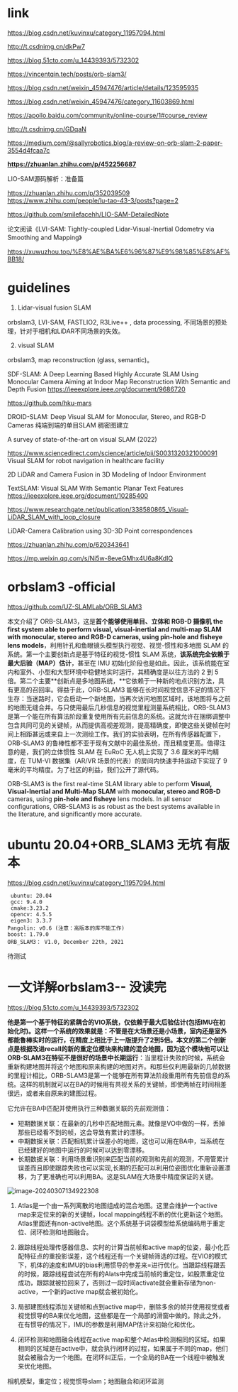 # link

https://blog.csdn.net/kuvinxu/category_11957094.html

http://t.csdnimg.cn/dkPw7



https://blog.51cto.com/u_14439393/5732302

https://vincentqin.tech/posts/orb-slam3/

https://blog.csdn.net/weixin_45947476/article/details/123595935

https://blog.csdn.net/weixin_45947476/category_11603869.html

https://apollo.baidu.com/community/online-course/1#course_review

http://t.csdnimg.cn/GDqaN

https://medium.com/@sallyrobotics.blog/a-review-on-orb-slam-2-paper-3554d4fcaa7c

**https://zhuanlan.zhihu.com/p/452256687**

LIO-SAM源码解析：准备篇

https://zhuanlan.zhihu.com/p/352039509
https://www.zhihu.com/people/lu-tao-43-3/posts?page=2

https://github.com/smilefacehh/LIO-SAM-DetailedNote

论文阅读《LVI-SAM: Tightly-coupled Lidar-Visual-Inertial Odometry via Smoothing and Mapping》

https://xuwuzhou.top/%E8%AE%BA%E6%96%87%E9%98%85%E8%AF%BB18/



# guidelines

1. Lidar-visual fusion SLAM

orbslam3, LVI-SAM, FASTLIO2, R3Live++ , data processing, 不同场景的预处理，针对于相机和LiDAR不同场景的失效。

2. visual SLAM

orbslam3, map reconstruction (glass, semantic)。

SDF-SLAM: A Deep Learning Based Highly Accurate SLAM Using Monocular Camera Aiming at Indoor Map Reconstruction With Semantic and Depth Fusion
https://ieeexplore.ieee.org/document/9686720

https://github.com/hku-mars

DROID-SLAM: Deep Visual SLAM for Monocular, Stereo, and RGB-D Cameras 纯端到端的单目SLAM 稠密图建立

A survey of state-of-the-art on visual SLAM (2022)

https://www.sciencedirect.com/science/article/pii/S0031320321000091 Visual SLAM for robot navigation in healthcare facility

2D LiDAR and Camera Fusion in 3D Modeling of Indoor Environment

TextSLAM: Visual SLAM With Semantic Planar Text Features https://ieeexplore.ieee.org/document/10285400

https://www.researchgate.net/publication/338580865_Visual-LiDAR_SLAM_with_loop_closure

LiDAR-Camera Calibration using 3D-3D Point
correspondences

https://zhuanlan.zhihu.com/p/620343641


https://mp.weixin.qq.com/s/Ni5w-8eveGMhx4U6a8KdIQ

# orbslam3 -official

https://github.com/UZ-SLAMLab/ORB_SLAM3

本文介绍了 ORB-SLAM3，这是**首个能够使用单目、立体和 RGB-D 摄像机 the first system able to perform visual, visual-inertial and multi-map SLAM with monocular, stereo and RGB-D cameras, using pin-hole and fisheye lens models**，利用针孔和鱼眼镜头模型执行视觉、视觉-惯性和多地图 SLAM 的系统。第一个主要创新点是基于特征的视觉-惯性 SLAM 系统，**该系统完全依赖于最大后验（MAP）估计**，甚至在 IMU 初始化阶段也是如此。因此，该系统能在室内和室外、小型和大型环境中稳健地实时运行，其精确度是以往方法的 2 到 5 倍。第二个主要**创新点是多地图系统，**它依赖于一种新的地点识别方法，具有更高的召回率。得益于此，ORB-SLAM3 能够在长时间视觉信息不足的情况下生存：当迷路时，它会启动一个新地图，当再次访问地图区域时，该地图将与之前的地图无缝合并。与只使用最后几秒信息的视觉里程测量系统相比，ORB-SLAM3 是第一个能在所有算法阶段重复使用所有先前信息的系统。这就允许在捆绑调整中包含共同可见的关键帧，从而提供高视差观测，提高精确度，即使这些关键帧在时间上相距甚远或来自上一次测绘工作。我们的实验表明，在所有传感器配置下，ORB-SLAM3 的鲁棒性都不亚于现有文献中的最佳系统，而且精度更高。值得注意的是，我们的立体惯性 SLAM 在 EuRoC 无人机上实现了 3.6 厘米的平均精度，在 TUM-VI 数据集（AR/VR 场景的代表）的房间内快速手持运动下实现了 9 毫米的平均精度。为了社区的利益，我们公开了源代码。

ORB-SLAM3 is the first real-time SLAM library able to perform **Visual, Visual-Inertial and Multi-Map SLAM** with **monocular, stereo and RGB-D** cameras, using **pin-hole and fisheye** lens models. In all sensor configurations, ORB-SLAM3 is as robust as the best systems available in the literature, and significantly more accurate.

# ubuntu 20.04+ORB_SLAM3 无坑 有版本

https://blog.csdn.net/kuvinxu/category_11957094.html

```
 ubuntu: 20.04
 gcc: 9.4.0
 cmake:3.23.2
 opencv: 4.5.5
 eigen3: 3.3.7
Pangolin: v0.6 (注意：高版本的库不能工作)
boost: 1.79.0
ORB_SLAM3： V1.0, December 22th, 2021

```

待测试

# 一文详解orbslam3-- 没读完

https://blog.51cto.com/u_14439393/5732302

**他是第一个基于特征的紧耦合的VIO系统，仅依赖于最大后验估计(包括IMU在初始化时)。**这样一个系统的效果就是：不管是在大场景还是小场景，室内还是室外都能鲁棒实时的运行，在精度上相比于上一版提升了2到5倍。本文的第二个创新点是**根据改进recall的新的重定位模块来构建的混合地图，因为这个模块他可以让ORB-SLAM3在特征不是很好的场景中长期运行**：当里程计失败的时候，系统会重新构建地图并将这个地图和原来构建的地图对齐。和那些仅利用最新的几帧数据的里程计相比，ORB-SLAM3是第一个能够在所有算法阶段重用所有先前信息的系统。这样的机制就可以在BA的时候用有共视关系的关键帧，即使两帧在时间相差很远，或者来自原来的建图过程。

它允许在BA中匹配并使用执行三种数据关联的先前观测值：

- 短期数据关联：在最新的几秒中匹配地图元素。就像是VO中做的一样，丢掉那些已经看不到的帧，这会导致有累计的漂移。
- 中期数据关联：匹配相机累计误差小的地图，这也可以用在BA中，当系统在已经建好的地图中运行的时候可以达到零漂移。
- 长期数据关联：利用场景重识别来匹配当前的观测和先前的观测，不用管累计误差而且即使跟踪失败也可以实现,长期的匹配可以利用位姿图优化重新设置漂移，为了更准确也可以利用BA。这是SLAM在大场景中精度保证的关键。

![image-20240307134922308](C:\notreadpaper\orb-slam\assets\image-20240307134922308.png)

1. Atlas是一个由一系列离散的地图组成的混合地图。这里会维护一个active map来定位来的新的关键帧，local mapping线程不断的优化更新这个地图。Atlas里面还有non-active地图。这个系统基于词袋模型给系统编码用于重定位、闭环检测和地图融合。

2. 跟踪线程处理传感器信息、实时的计算当前帧和active map的位姿，最小化匹配特征点的重投影误差，这个线程还有一个关键帧筛选的过程。在VIO的模式下，机体的速度和IMU的bias利用惯导的参差来=进行优化。当跟踪线程跟丢的时候，跟踪线程尝试在所有的Alats中完成当前帧的重定位，如股票重定位成功，跟踪就被拉回来了，否则过一段时间activate就会重新存储为non-active，一个新的active map就会被初始化。
3. 局部建图线程添加关键帧和点到active map中，删除多余的帧并使用视觉或者视觉惯导的BA来优化地图，这些都是在一个局部的滑窗中做的。除此之外，在有惯导的情况下，IMU的参数是利用MAP估计来初始化和优化。
4. 闭环检测和地图融合线程在active map和整个Atlas中检测相同的区域。如果相同的区域是在active中，就会执行闭环的过程，如果属于不同的map，他们就会被融合为一个地图。在闭环纠正后，一个全局的BA在一个线程中被触发来优化地图。

相机模型，重定位；视觉惯导slam；地图融合和闭环监测
